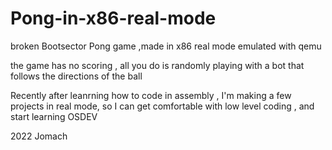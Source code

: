 # Pong-in-x86-real-mode
broken Bootsector Pong game ,made in x86 real mode emulated with qemu 

the game has no scoring , all you do is randomly playing with a bot that follows the directions of the ball 


Recently after leanrning how to code in assembly , I'm making a few projects in real mode, 
so I can get comfortable with low level coding , and start learning OSDEV

2022 Jomach
